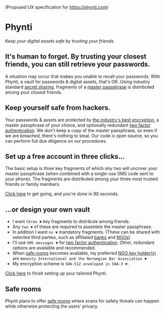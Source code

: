 (Proposed UX specification for https://phynti.com)

# Phynti

_Keep your digital assets safe by trusting your friends._

## It's human to forget. By trusting your closest friends, you can still retrieve your passwords.

A situation may occur that makes you unable to recall your passwords. With Phynti, a vault for passwords & digital assets, that's OK. Using industry standard [secret sharing][], fragments of a [master passphrase][] is distributed among your closest friends.

## Keep yourself safe from hackers.

Your passwords & assets are protected by [the industry's best encryption][], a master passphrase of your choice, and optionally redundant [two factor authentication][]. We don't keep a copy of the master passphrase, so even if we are breached, there's nothing to steal. Our code is open source, so you can perform full due diligence on our procedures.

## Set up a free account in three clicks...

The basic setup is _three_ key fragments of which _any two_ will uncover your master passphrase (when combined with a single-use SMS code sent to your phone). The fragments are distributed among your three most trusted friends or family members. 

[Click here][basic] to get going, and you're done in 90 seconds.

## ...or design your own vault

* I want `three ▼` key fragments to distribute among friends. 
* Any `two ▼` of these are required to assemble the master passphrase. 
* In addition I want `no ▼` mandatory fragments. (These can be shared with selected third parties, such as affiliated [banks][] and [NGOs][])
* I'll use `SMS messages ▼` for [two factor authentication][]. Other, redundant options are available and recommended.
* When [safe rooms][] becomes available, my preferred [NGO key holder(s)][] are `Amnesty International and the Norwegian Bar Association ▼` 
* My encryption scheme is `SHA-512 enveloped in SHA-3 ▼`.

[Click here][custom] to finish setting up your tailored Phynti.

## Safe rooms

Phynti plans to offer [safe rooms][] where scans for safety threats can happen while otherwise protecting the users' privacy.

[Secret sharing]: https://en.wikipedia.org/wiki/Secret_sharing
[master passphrase]: #master-passphrase
[the industry's best encryption]: phyntis-encryption-scheme
[two factor authentication]: https://en.wikipedia.org/wiki/Multi-factor_authentication
[basic]: basic
[custom]: custom
[banks]: #banks
[NGOs]: #NGOs
[NGO key holder(s)]: #NGOs
[safe rooms]: safe-rooms
